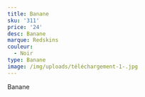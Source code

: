 ```yaml
---
title: Banane
sku: '311'
price: '24'
desc: Banane
marque: Redskins
couleur:
  - Noir
type: Banane
image: /img/uploads/téléchargement-1-.jpg
---
```

Banane
